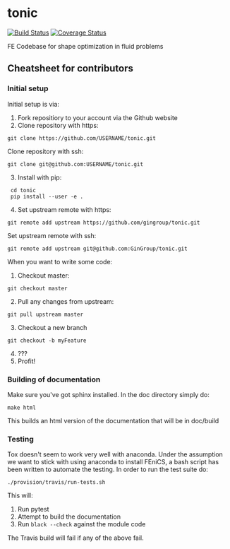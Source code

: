 # tonic

[![Build Status](https://travis-ci.org/GinGroup/tonic.svg?branch=master)](https://travis-ci.org/GinGroup/tonic) 
[![Coverage Status](https://coveralls.io/repos/github/GinGroup/tonic/badge.svg?branch=master)](https://coveralls.io/github/GinGroup/tonic?branch=master)

FE Codebase for shape optimization in fluid problems

## Cheatsheet for contributors

### Initial setup

Initial setup is via:

1. Fork repositiory to your account via the Github website
2. Clone repository with https:
```
git clone https://github.com/USERNAME/tonic.git
```
Clone repository with ssh:
```
git clone git@github.com:USERNAME/tonic.git
```
3. Install with pip:
```
 cd tonic
 pip install --user -e .
```
4. Set upstream remote with https:
```
git remote add upstream https://github.com/gingroup/tonic.git
```
Set upstream remote with ssh:
```
git remote add upstream git@github.com:GinGroup/tonic.git
```


When you want to write some code:

1. Checkout master:
```
git checkout master
```
2. Pull any changes from upstream:
```
git pull upstream master
```
3. Checkout a new branch
```
git checkout -b myFeature
```
4. ???
5. Profit!

### Building of documentation

Make sure you've got sphinx installed. In the doc directory simply do:
```
make html
```

This builds an html version of the documentation that will be in doc/build

### Testing

Tox doesn't seem to work very well with anaconda. Under the assumption we want to stick with using anaconda to install FEniCS, a bash script has been written to automate the testing.
In order to run the test suite do:

```
./provision/travis/run-tests.sh
```

This will:
1. Run pytest
2. Attempt to build the documentation
3. Run `black --check` against the module code

The Travis build will fail if any of the above fail.

